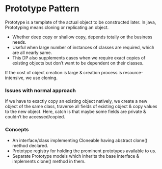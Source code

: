 # Prototype Pattern

Prototype is a template of the actual object to be constructed later. In java, Prototyping means cloning or replicating an object.

- Whether deep copy or shallow copy, depends totally on the business needs.
- Useful when large number of instances of classes are required, which are all nearly same.
- This DP also supplements cases when we require exact copies of existing objects but don’t want to be dependent on their classes.

If the cost of object creation is large & creation process is resource-intensive, we use cloning.

### Issues with normal approach 

If we have to exactly copy an existing object natively, we create a new object of the same class, traverse all fields of existing object & copy values to the new object. Here, catch is that maybe some fields are private & couldn’t be accessed/copied.

### Concepts

- An interface/class implementing Cloneable having abstract clone() method declared.
- Prototype registry for holding the prominent prototypes available to us.
- Separate Prototype models which inherits the base interface & implements clone() method in them.